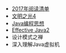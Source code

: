 * [2017年阅读清单](README.md)
* [文明之光4](Civilization-Light.md)
* [Java编程思想](Thinking-In-Java.md)
* [Effective Java2](Effective-Java-Second-Edition.md)
* 设计模式之禅
* 深入理解Java虚拟机

